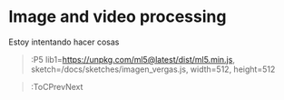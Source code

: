 # Image and video processing
Estoy intentando hacer cosas
> :P5 lib1=https://unpkg.com/ml5@latest/dist/ml5.min.js, sketch=/docs/sketches/imagen_vergas.js, width=512, height=512

> :ToCPrevNext